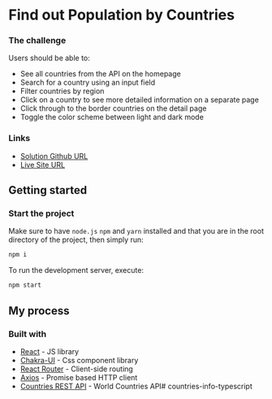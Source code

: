 # Find out Population by Countries

### The challenge

Users should be able to:

- See all countries from the API on the homepage
- Search for a country using an input field
- Filter countries by region
- Click on a country to see more detailed information on a separate page
- Click through to the border countries on the detail page
- Toggle the color scheme between light and dark mode

### Links

- [Solution Github URL](https://github.com/harshprajapati8347/country-wise-info-typescript)
- [Live Site URL](https://country-wise-info-typescript.netlify.app)


## Getting started

### Start the project

Make sure to have `node.js` `npm` and `yarn` installed and that you are in the root directory of the project, then simply run:

```bash
npm i
```

To run the development server, execute:

```bash
npm start
```

## My process

### Built with

- [React](https://reactjs.org/) - JS library
- [Chakra-UI](https://chakra-ui.com) - Css component library
- [React Router](https://reactrouter.com/) - Client-side routing
- [Axios](https://axios-http.com/) - Promise based HTTP client
- [Countries REST API](https://restcountries.com/) - World Countries API# countries-info-typescript
